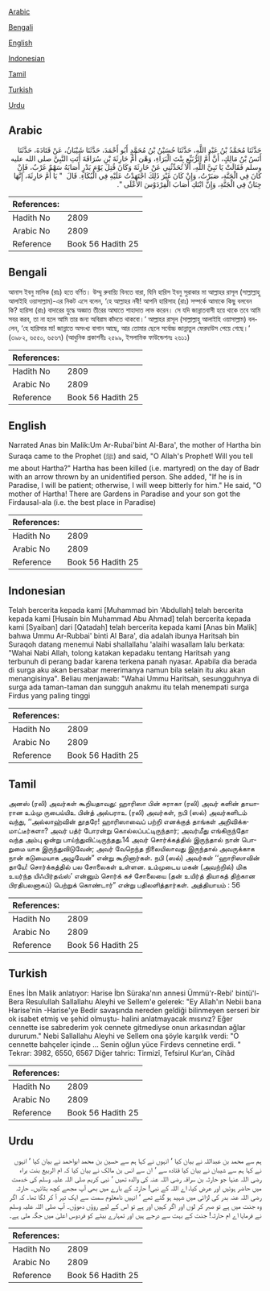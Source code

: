 [Arabic](#arabic)

[Bengali](#bengali)

[English](#english)

[Indonesian](#indonesian)

[Tamil](#tamil)

[Turkish](#turkish)

[Urdu](#urdu)

## Arabic


<div dir="rtl" lang="ar" style={{fontSize:'larger',backgroundColor:'#f8f9fa',padding:20}}>
حَدَّثَنَا مُحَمَّدُ بْنُ عَبْدِ اللَّهِ، حَدَّثَنَا حُسَيْنُ بْنُ مُحَمَّدٍ أَبُو أَحْمَدَ، حَدَّثَنَا شَيْبَانُ، عَنْ قَتَادَةَ، حَدَّثَنَا أَنَسُ بْنُ مَالِكٍ، أَنَّ أُمَّ الرُّبَيِّعِ بِنْتَ الْبَرَاءِ، وَهْىَ أُمُّ حَارِثَةَ بْنِ سُرَاقَةَ أَتَتِ النَّبِيَّ صلى الله عليه وسلم فَقَالَتْ يَا نَبِيَّ اللَّهِ، أَلاَ تُحَدِّثُنِي عَنْ حَارِثَةَ وَكَانَ قُتِلَ يَوْمَ بَدْرٍ أَصَابَهُ سَهْمٌ غَرْبٌ، فَإِنْ كَانَ فِي الْجَنَّةِ، صَبَرْتُ، وَإِنْ كَانَ غَيْرَ ذَلِكَ اجْتَهَدْتُ عَلَيْهِ فِي الْبُكَاءِ‏.‏ قَالَ ‏ "‏ يَا أُمَّ حَارِثَةَ، إِنَّهَا جِنَانٌ فِي الْجَنَّةِ، وَإِنَّ ابْنَكِ أَصَابَ الْفِرْدَوْسَ الأَعْلَى ‏"‏‏.‏
</div>
<div style={{backgroundColor:'#f8f9fa',padding:20, marginBottom: 10}}><table> <thead> <tr> <th>References:</th> <th></th> </tr> </thead> <tbody><tr><td>Hadith No</td><td>2809</td></tr><tr><td>Arabic No</td><td>2809</td></tr><tr><td>Reference</td><td>Book 56 Hadith 25</td></tr></tbody></table></div>

## Bengali


<div dir="ltr" lang="bn" style={{fontSize:'larger',backgroundColor:'#f8f9fa',padding:20}}>
আনাস ইবনু মালিক (রাঃ) হতে বর্ণিত। উম্মু রুবায়্যি বিনতে বারা, যিনি হারিস ইবনু সুরাকার মা আল্লাহর রাসূল (সাল্লাল্লাহু আলাইহি ওয়াসাল্লাম)-এর নিকট এসে বলেন, ‘হে আল্লাহর নবী! আপনি হারিসাহ (রাঃ) সম্পর্কে আমাকে কিছু বলবেন কি? হারিসা (রাঃ) বাদারের যুদ্ধে অজ্ঞাত তীরের আঘাতে শাহাদাত লাভ করেন। সে যদি জান্নাতবাসী হয়ে থাকে তবে আমি সবর করব, তা না হলে আমি তার জন্য অবিরাম কাঁদতে থাকবো।’ আল্লাহর রাসূল (সাল্লাল্লাহু আলাইহি ওয়াসাল্লাম) বললেন, ‘হে হারিসার মা! জান্নাতে অসংখ্য বাগান আছে, আর তোমার ছেলে সর্বোচ্চ জান্নাতুল ফেরদাউস পেয়ে গেছে।’ (৩৯৮২, ৬৫৫০, ৬৫৬৭) (আধুনিক প্রকাশনীঃ ২৫৯৯, ইসলামিক ফাউন্ডেশনঃ ২৬১১)
</div>
<div style={{backgroundColor:'#f8f9fa',padding:20, marginBottom: 10}}><table> <thead> <tr> <th>References:</th> <th></th> </tr> </thead> <tbody><tr><td>Hadith No</td><td>2809</td></tr><tr><td>Arabic No</td><td>2809</td></tr><tr><td>Reference</td><td>Book 56 Hadith 25</td></tr></tbody></table></div>

## English


<div dir="ltr" lang="en" style={{fontSize:'larger',backgroundColor:'#f8f9fa',padding:20}}>
Narrated Anas bin Malik:Um Ar-Rubai'bint Al-Bara', the mother of Hartha bin Suraqa came to the Prophet (ﷺ) and said, "O Allah's Prophet! Will you tell me about Hartha?" Hartha has been killed (i.e. martyred) on the day of Badr with an arrow thrown by an unidentified person. She added, "If he is in Paradise, I will be patient; otherwise, I will weep bitterly for him." He said, "O mother of Hartha! There are Gardens in Paradise and your son got the Firdausal-ala (i.e. the best place in Paradise)
</div>
<div style={{backgroundColor:'#f8f9fa',padding:20, marginBottom: 10}}><table> <thead> <tr> <th>References:</th> <th></th> </tr> </thead> <tbody><tr><td>Hadith No</td><td>2809</td></tr><tr><td>Arabic No</td><td>2809</td></tr><tr><td>Reference</td><td>Book 56 Hadith 25</td></tr></tbody></table></div>

## Indonesian


<div dir="ltr" lang="id" style={{fontSize:'larger',backgroundColor:'#f8f9fa',padding:20}}>
Telah bercerita kepada kami [Muhammad bin 'Abdullah] telah bercerita kepada kami [Husain bin Muhammad Abu Ahmad] telah bercerita kepada kami [Syaiban] dari [Qatadah] telah bercerita kepada kami [Anas bin Malik] bahwa Ummu Ar-Rubbai' binti Al Bara', dia adalah ibunya Haritsah bin Suraqoh datang menemui Nabi shallallahu 'alaihi wasallam lalu berkata: "Wahai Nabi Allah, tolong katakan kepadaku tentang Haritsah yang terbunuh di perang badar karena terkena panah nyasar. Apabila dia berada di surga aku akan bersabar mererimanya namun bila selain itu aku akan menangisinya". Beliau menjawab: "Wahai Ummu Haritsah, sesungguhnya di surga ada taman-taman dan sungguh anakmu itu telah menempati surga Firdus yang paling tinggi
</div>
<div style={{backgroundColor:'#f8f9fa',padding:20, marginBottom: 10}}><table> <thead> <tr> <th>References:</th> <th></th> </tr> </thead> <tbody><tr><td>Hadith No</td><td>2809</td></tr><tr><td>Arabic No</td><td>2809</td></tr><tr><td>Reference</td><td>Book 56 Hadith 25</td></tr></tbody></table></div>

## Tamil


<div dir="ltr" lang="ta" style={{fontSize:'larger',backgroundColor:'#f8f9fa',padding:20}}>
அனஸ் (ரலி) அவர்கள் கூறியதாவது: ஹாரிஸா பின் சுராகா (ரலி) அவர் களின் தாயாரான உம்மு ருபைய்யிஉ பின்த் அல்பராஉ (ரலி) அவர்கள், நபி (ஸல்) அவர்களிடம் வந்து, ‘‘அல்லாஹ்வின் தூதரே! ஹாரிஸாவைப் பற்றி எனக்குத் தாங்கள் அறிவிக்கமாட்டீர்களா? அவர் பத்ர் போரன்று கொல்லப்பட்டிருந்தார்; அவர்மீது எங்கிருந்தோ வந்த அம்பு ஒன்று பாய்ந்துவிட்டிருந்தது.14 அவர் சொர்க்கத்தில் இருந்தால் நான் பொறுமை யாக இருந்துவிடுவேன்; அவர் வேறெந்த நிலையிலாவது இருந்தால் அவருக்காக நான் கடுமையாக அழுவேன்” என்று கூறினார்கள். நபி (ஸல்) அவர்கள் ‘‘ஹாரிஸாவின் தாயே! சொர்க்கத்தில் பல சோலைகள் உள்ளன. உம்முடைய மகன் (அவற்றில்) மிக உயர்ந்த யிஃபிர்தவ்ஸ்’ என்னும் சொர்க் கச் சோலையை (தன் உயிர்த் தியாகத் திற்கான பிரதிபலனாகப்) பெற்றுக் கொண்டார்” என்று பதிலளித்தார்கள். அத்தியாயம் : 56
</div>
<div style={{backgroundColor:'#f8f9fa',padding:20, marginBottom: 10}}><table> <thead> <tr> <th>References:</th> <th></th> </tr> </thead> <tbody><tr><td>Hadith No</td><td>2809</td></tr><tr><td>Arabic No</td><td>2809</td></tr><tr><td>Reference</td><td>Book 56 Hadith 25</td></tr></tbody></table></div>

## Turkish


<div dir="ltr" lang="tr" style={{fontSize:'larger',backgroundColor:'#f8f9fa',padding:20}}>
Enes İbn Malik anlatıyor: Harise İbn Süraka'nın annesi Ümmü'r-Rebi' bintü'l-Bera Resulullah Sallallahu Aleyhi ve Sellem'e gelerek: "Ey Allah'ın Nebii bana Harise'nin -Harise'ye Bedir savaşında nereden geldiği bilinmeyen serseri bir ok isabet etmiş ve şehid olmuştu- halini anlatmayacak mısınız? Eğer cennette ise sabrederim yok cennete gitmediyse onun arkasından ağlar dururum." Nebi Sallallahu Aleyhi ve Sellem ona şöyle karşılık verdi: "O cennette bahçeler içinde ... Senin oğlun yüce Firdevs cennetine erdi. " Tekrar: 3982, 6550, 6567 Diğer tahric: Tirmizî, Tefsirul Kur’an, Cihâd
</div>
<div style={{backgroundColor:'#f8f9fa',padding:20, marginBottom: 10}}><table> <thead> <tr> <th>References:</th> <th></th> </tr> </thead> <tbody><tr><td>Hadith No</td><td>2809</td></tr><tr><td>Arabic No</td><td>2809</td></tr><tr><td>Reference</td><td>Book 56 Hadith 25</td></tr></tbody></table></div>

## Urdu


<div dir="rtl" lang="ur" style={{fontSize:'larger',backgroundColor:'#f8f9fa',padding:20}}>
ہم سے محمد بن عبداللہ نے بیان کیا ‘ انہوں نے کہا ہم سے حسین بن محمد ابواحمد نے بیان کیا ‘ انہوں نے کہا ہم سے شیبان نے بیان کیا قتادہ سے ‘ ان سے انس بن مالک نے بیان کیا کہ ام الربیع بنت براء رضی اللہ عنہا جو حارثہ بن سراقہ رضی اللہ عنہ کی والدہ تھیں ‘ نبی کریم صلی اللہ علیہ وسلم کی خدمت میں حاضر ہوئیں اور عرض کیا، اے اللہ کے نبی! حارثہ کے بارے میں بھی آپ مجھے کچھ بتائیں۔ حارثہ رضی اللہ عنہ بدر کی لڑائی میں شہید ہو گئے تھے ‘ انہیں نامعلوم سمت سے ایک تیر آ کر لگا تھا۔ کہ اگر وہ جنت میں ہے تو صبر کر لوں اور اگر کہیں اور ہے تو اس کے لیے روؤں دھوؤں۔ آپ صلی اللہ علیہ وسلم نے فرمایا اے ام حارثہ! جنت کے بہت سے درجے ہیں اور تمہارے بیٹے کو فردوس اعلیٰ میں جگہ ملی ہے۔
</div>
<div style={{backgroundColor:'#f8f9fa',padding:20, marginBottom: 10}}><table> <thead> <tr> <th>References:</th> <th></th> </tr> </thead> <tbody><tr><td>Hadith No</td><td>2809</td></tr><tr><td>Arabic No</td><td>2809</td></tr><tr><td>Reference</td><td>Book 56 Hadith 25</td></tr></tbody></table></div>